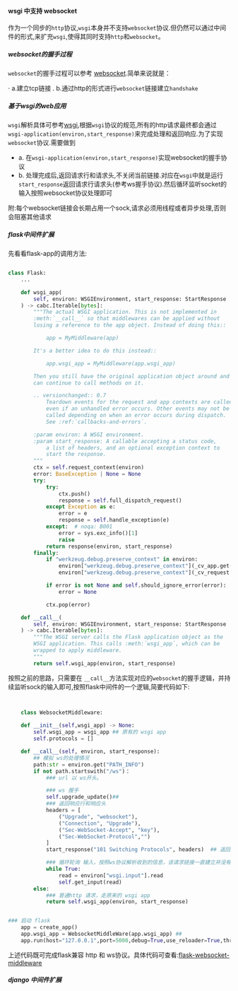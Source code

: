 #### wsgi 中支持 websocket
作为一个同步的`http`协议,`wsgi`本身并不支持`websocket`协议.但仍然可以通过中间件的形式,来扩充`wsgi`,使得其同时支持`http`和`websocket`。


##### websocket的握手过程

`websocket`的握手过程可以参考 [websocket](/docs/protocal/websocket/ws.md).简单来说就是：

· a.建立tcp链接
. b.通过http的形式进行`websocket`链接建立`handshake`

##### 基于wsgi的web应用

`wsgi`解析具体可参考[wsgi](/docs/WSGI/1-python原生的wsgi模块.md),根据`wsgi`协议的规范,所有的http请求最终都会通过`wsgi-application(environ,start_response)`来完成处理和返回响应.为了实现`websocket`协议.需要做到

- a. 在`wsgi-application(environ,start_response)`实现websocket的握手协议
- b. 处理完成后,返回请求行和请求头,不关闭当前链接.对应在`wsgi`中就是运行`start_response`返回请求行请求头(参考ws握手协议).然后循环监听socket的输入按照websocket协议处理即可

附:每个websocket链接会长期占用一个sock,请求必须用线程或者异步处理,否则会阻塞其他请求



##### flask中间件扩展

先看看flask-app的调用方法:

```python

class Flask:
    ...

    def wsgi_app(
        self, environ: WSGIEnvironment, start_response: StartResponse
    ) -> cabc.Iterable[bytes]:
        """The actual WSGI application. This is not implemented in
        :meth:`__call__` so that middlewares can be applied without
        losing a reference to the app object. Instead of doing this::

            app = MyMiddleware(app)

        It's a better idea to do this instead::

            app.wsgi_app = MyMiddleware(app.wsgi_app)

        Then you still have the original application object around and
        can continue to call methods on it.

        .. versionchanged:: 0.7
            Teardown events for the request and app contexts are called
            even if an unhandled error occurs. Other events may not be
            called depending on when an error occurs during dispatch.
            See :ref:`callbacks-and-errors`.

        :param environ: A WSGI environment.
        :param start_response: A callable accepting a status code,
            a list of headers, and an optional exception context to
            start the response.
        """
        ctx = self.request_context(environ)
        error: BaseException | None = None
        try:
            try:
                ctx.push()
                response = self.full_dispatch_request()
            except Exception as e:
                error = e
                response = self.handle_exception(e)
            except:  # noqa: B001
                error = sys.exc_info()[1]
                raise
            return response(environ, start_response)
        finally:
            if "werkzeug.debug.preserve_context" in environ:
                environ["werkzeug.debug.preserve_context"](_cv_app.get())
                environ["werkzeug.debug.preserve_context"](_cv_request.get())

            if error is not None and self.should_ignore_error(error):
                error = None

            ctx.pop(error)

    def __call__(
        self, environ: WSGIEnvironment, start_response: StartResponse
    ) -> cabc.Iterable[bytes]:
        """The WSGI server calls the Flask application object as the
        WSGI application. This calls :meth:`wsgi_app`, which can be
        wrapped to apply middleware.
        """
        return self.wsgi_app(environ, start_response)


```

按照之前的思路，只需要在 `__call__`方法实现对应的`websocket`的握手逻辑，并持续监听sock的输入即可,按照flask中间件的一个逻辑,简要代码如下:

```python


    class WebsocketMiddleware:
        
    def __init__(self,wsgi_app) -> None:
        self.wsgi_app = wsgi_app ## 原有的 wsgi app
        self.protocols = []

    def __call__(self, environ, start_response):
        ## 模拟 ws的处理情况
        path:str = environ.get("PATH_INFO")
        if not path.startswith("/ws")：
            ### url 以 ws开头。

            ### ws 握手
            self.upgrade_update()## 
            ### 返回响应行和响应头
            headers = [
                ("Upgrade", "websocket"),
                ("Connection", "Upgrade"),
                ("Sec-WebSocket-Accept", "key"),
                ("Sec-WebSocket-Protocol","")
            ]
            start_response("101 Switching Protocols", headers)  ## 返回后，客户端校验通过，链接建立

            ### 循环轮询 输入，按照ws协议解析收到的信息，该请求链接一直建立并没有关闭
            while True:
                read = environ["wsgi.input"].read
                self.get_input(read) 
        else:
            ### 普通http 请求，走原来的 wsgi app
            return self.wsgi_app(environ, start_response)


### 启动 flask
    app = create_app()
    app.wsgi_app = WebsocketMiddleWare(app.wsgi_app) ## 
    app.run(host="127.0.0.1",port=5000,debug=True,use_reloader=True,threaded=True)    

```

上述代码既可完成flask兼容 http 和 ws协议。具体代码可查看:[flask-websocket-middleware](https://github.com/weridolin/wsgi-weboscket/tree/master/flask_)

##### django 中间件扩展